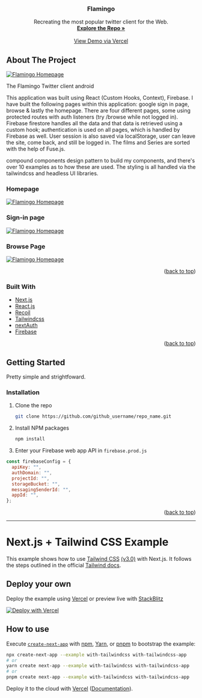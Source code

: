 <div id="top"></div>
<!--
*** Thanks for checking out the Best-README-Template. If you have a suggestion
*** that would make this better, please fork the repo and create a pull request
*** or simply open an issue with the tag "enhancement".
*** Don't forget to give the project a star!
*** Thanks again! Now go create something AMAZING! :D
-->

<!-- PROJECT SHIELDS -->
<!--
*** I'm using markdown "reference style" links for readability.
*** Reference links are enclosed in brackets [ ] instead of parentheses ( ).
*** See the bottom of this document for the declaration of the reference variables
*** for contributors-url, forks-url, etc. This is an optional, concise syntax you may use.
*** https://www.markdownguide.org/basic-syntax/#reference-style-links
-->

<!-- PROJECT LOGO -->
<br />
<div align="center">
<h3 align="center">Flamingo</h3>

  <p align="center">
    Recreating the most popular twitter client for the Web.
    <br />
    <a href="https://github.com/Mohsin-Braer/Flamingo/"><strong>Explore the Repo »</strong></a>
    <br />
    <br />
    <a href="https://flamingo-swart.vercel.app/">View Demo via Vercel</a>
  </p>
</div>

<!-- ABOUT THE PROJECT -->

## About The Project

[![Flamingo Homepage][homepage-src]](https://62b8a174c0232376a6df4fc2--precious-nougat-d4373e.netlify.app/)

The Flamingo Twitter client android

This application was built using React (Custom Hooks, Context), Firebase. I have built the following pages within this application: google sign in page, browse & lastly the homepage. There are four different pages, some using protected routes with auth listeners (try /browse while not logged in). Firebase firestore handles all the data and that data is retrieved using a custom hook; authentication is used on all pages, which is handled by Firebase as well. User session is also saved via localStorage, user can leave the site, come back, and still be logged in. The films and Series are sorted with the help of Fuse.js.

compound components design pattern to build my components, and there's over 10 examples as to how these are used. The styling is all handled via the tailwindcss and headless UI libraries.

### Homepage
[![Flamingo Homepage][homepage-src]](https://62b8a174c0232376a6df4fc2--precious-nougat-d4373e.netlify.app/)
### Sign-in page
[![Flamingo Homepage][sign-in-src]](https://62b8a174c0232376a6df4fc2--precious-nougat-d4373e.netlify.app/)
### Browse Page
[![Flamingo Homepage][browse-src]](https://62b8a174c0232376a6df4fc2--precious-nougat-d4373e.netlify.app/)


<p align="right">(<a href="#top">back to top</a>)</p>

### Built With

- [Next.js](https://nextjs.org/)
- [React.js](https://reactjs.org/)
- [Recoil](https://recoiljs.org/)
- [Tailwindcss](https://tailwindcss.com/)
- [nextAuth](https://next-auth.js.org/)
- [Firebase](https://firebase.google.com/)

<p align="right">(<a href="#top">back to top</a>)</p>

<!-- GETTING STARTED -->

## Getting Started

Pretty simple and strightfoward.

### Installation

1. Clone the repo
   ```sh
   git clone https://github.com/github_username/repo_name.git
   ```
2. Install NPM packages
   ```sh
   npm install
   ```
3. Enter your Firebase web app API in `firebase.prod.js`

```js
const firebaseConfig = {
  apiKey: "",
  authDomain: "",
  projectId: "",
  storageBucket: "",
  messagingSenderId: "",
  appId: "",
};
```

<p align="right">(<a href="#top">back to top</a>)</p>


<!-- MARKDOWN LINKS & IMAGES -->
<!-- https://www.markdownguide.org/basic-syntax/#reference-style-links -->

[contributors-shield]: https://img.shields.io/github/contributors/github_username/repo_name.svg?style=for-the-badge
[contributors-url]: https://github.com/github_username/repo_name/graphs/contributors
[forks-shield]: https://img.shields.io/github/forks/github_username/repo_name.svg?style=for-the-badge
[forks-url]: https://github.com/github_username/repo_name/network/members
[stars-shield]: https://img.shields.io/github/stars/github_username/repo_name.svg?style=for-the-badge
[stars-url]: https://github.com/github_username/repo_name/stargazers
[issues-shield]: https://img.shields.io/github/issues/github_username/repo_name.svg?style=for-the-badge
[issues-url]: https://github.com/github_username/repo_name/issues
[license-shield]: https://img.shields.io/github/license/github_username/repo_name.svg?style=for-the-badge
[license-url]: https://github.com/github_username/repo_name/blob/master/LICENSE.txt
[linkedin-shield]: https://img.shields.io/badge/-LinkedIn-black.svg?style=for-the-badge&logo=linkedin&colorB=555
[linkedin-url]: https://linkedin.com/in/linkedin_username
[homepage-src]: md-img/Netflix-home.jpeg
[sign-in-src]: md-img/Netflix-sign-in.jpeg
[browse-src]: md-img/Netflix-browse.jpeg
[browse-search-src]: md-img/Netflix-browse-search.jpeg


 ______________________________________________________
# Next.js + Tailwind CSS Example

This example shows how to use [Tailwind CSS](https://tailwindcss.com/) [(v3.0)](https://tailwindcss.com/blog/tailwindcss-v3) with Next.js. It follows the steps outlined in the official [Tailwind docs](https://tailwindcss.com/docs/guides/nextjs).

## Deploy your own

Deploy the example using [Vercel](https://vercel.com?utm_source=github&utm_medium=readme&utm_campaign=next-example) or preview live with [StackBlitz](https://stackblitz.com/github/vercel/next.js/tree/canary/examples/with-tailwindcss)

[![Deploy with Vercel](https://vercel.com/button)](https://vercel.com/new/git/external?repository-url=https://github.com/vercel/next.js/tree/canary/examples/with-tailwindcss&project-name=with-tailwindcss&repository-name=with-tailwindcss)

## How to use

Execute [`create-next-app`](https://github.com/vercel/next.js/tree/canary/packages/create-next-app) with [npm](https://docs.npmjs.com/cli/init), [Yarn](https://yarnpkg.com/lang/en/docs/cli/create/), or [pnpm](https://pnpm.io) to bootstrap the example:

```bash
npx create-next-app --example with-tailwindcss with-tailwindcss-app
# or
yarn create next-app --example with-tailwindcss with-tailwindcss-app
# or
pnpm create next-app --example with-tailwindcss with-tailwindcss-app
```

Deploy it to the cloud with [Vercel](https://vercel.com/new?utm_source=github&utm_medium=readme&utm_campaign=next-example) ([Documentation](https://nextjs.org/docs/deployment)).
